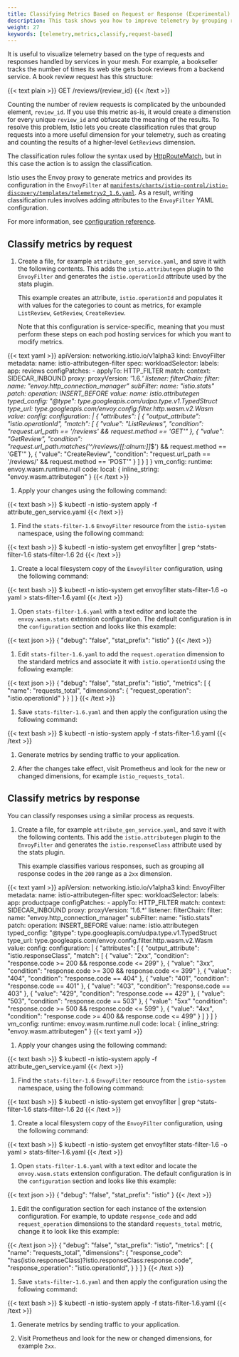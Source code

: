 ```yaml
---
title: Classifying Metrics Based on Request or Response (Experimental)
description: This task shows you how to improve telemetry by grouping requests and responses by their type. 
weight: 27
keywords: [telemetry,metrics,classify,request-based]
---
```


It is useful to visualize telemetry based on the type of requests and responses
handled by services in your mesh. For example, a bookseller tracks the number of
times its web site gets book reviews from a backend service. A book review
request has this structure:

{{< text plain >}}
GET /reviews/{review_id}
{{< /text >}}

Counting the number of review requests is complicated by the
unbounded element, `review_id`. If you use this metric as-is, it would create a
dimenstion for every unique `review_id` and obfuscate the meaning of the
results. To resolve this problem, Istio lets you create classification rules
that group requests into a more useful dimension for your telemetry, such as
creating and counting the results of a higher-level `GetReviews` dimension.

The classification rules follow the syntax used by
[HttpRouteMatch](/docs/reference/config/networking/virtual-service/#HTTPMatchRequest),
but in this case the action is to assign the classification.

Istio uses the Envoy proxy to generate metrics and provides its configuration in
the `EnvoyFilter` at
[`manifests/charts/istio-control/istio-discovery/templates/telemetryv2_1.6.yaml`]({{<github_blob>}}/manifests/charts/istio-control/istio-discovery/templates/telemetryv2_1.6.yaml).
As a result, writing classification rules involves adding attributes to the
`EnvoyFilter` YAML configuration.

For more information, see [configuration reference](/docs/reference/config/telemetry/).

## Classify metrics by request

1. Create a file, for example `attribute_gen_service.yaml`, and save it with the
   following contents. This adds the `istio.attributegen` plugin to the
   `EnvoyFilter` and generates the `istio.operationId` attribute used by the
   stats plugin.

   This example creates an attribute, `istio.operationId` and populates it
   with values for the categories to count as metrics, for example
   `ListReview`, `GetReview`, `CreateReview`.

   Note that this configuration is service-specific, meaning that you must perform these
   steps on each pod hosting services for which you want to modify metrics.

{{< text yaml >}}
apiVersion: networking.istio.io/v1alpha3
kind: EnvoyFilter
metadata:
  name: istio-attributegen-filter
spec:
  workloadSelector:
    labels:
      app: reviews
  configPatches:
    - applyTo: HTTP_FILTER
      match:
        context: SIDECAR_INBOUND
        proxy:
          proxyVersion: '1\.6.*'
        listener:
          filterChain:
            filter:
              name: "envoy.http_connection_manager"
              subFilter:
                name: "istio.stats"
      patch:
        operation: INSERT_BEFORE
        value:
          name: istio.attributegen
          typed_config:
            "@type": type.googleapis.com/udpa.type.v1.TypedStruct
            type_url: type.googleapis.com/envoy.config.filter.http.wasm.v2.Wasm
            value:
              config:
                configuration: |
                  {
                    "attributes": [
                      {
                        "output_attribute": "istio.operationId",
                        "match": [
                          {
                            "value": "ListReviews",
                            "condition": "request.url_path == '/reviews' && request.method == 'GET'"
                          },
                          {
                            "value": "GetReview",
                            "condition": "request.url_path.matches('^/reviews/[[:alnum:]]*$') && request.method == 'GET'"
                          },
                          {
                            "value": "CreateReview",
                            "condition": "request.url_path == '/reviews/' && request.method == 'POST'"
                          }
                        ]
                      }
                    ]
                  }
                vm_config:
                  runtime: envoy.wasm.runtime.null
                  code:
                    local: { inline_string: "envoy.wasm.attributegen" }
{{< /text >}}

1. Apply your changes using the following command:

{{< text bash >}}
$ kubectl -n istio-system apply -f attribute_gen_service.yaml
{{< /text >}}

1. Find the `stats-filter-1.6` `EnvoyFilter` resource from the `istio-system`
   namespace, using the following command:

{{< text bash >}}
$ kubectl -n istio-system get envoyfilter | grep ^stats-filter-1.6
stats-filter-1.6                    2d
{{< /text >}}

1. Create a local filesystem copy of the `EnvoyFilter` configuration, using the
   following command:

{{< text bash >}}
$ kubectl -n istio-system get envoyfilter stats-filter-1.6 -o yaml > stats-filter-1.6.yaml
{{< /text >}}

1. Open `stats-filter-1.6.yaml` with a text editor and locate the
   `envoy.wasm.stats` extension configuration. The default configuration is in
   the `configuration` section and looks like this example:

{{< text json >}}
{
  "debug": "false",
  "stat_prefix": "istio"
}
{{< /text >}}

1. Edit `stats-filter-1.6.yaml` to add the `request.operation` dimension to the
   standard metrics and associate it with `istio.operationId` using the
   following example:

{{< text json >}}
{
   "debug": "false",
   "stat_prefix": "istio",
   "metrics": [
      {
        "name": "requests_total",
        "dimensions": {
           "request_operation": "istio.operationId"
        }
      }
   ]
}
{{< /text >}}

1. Save `stats-filter-1.6.yaml` and then apply the configuration using the following command:

{{< text bash >}}
$ kubectl -n istio-system apply -f stats-filter-1.6.yaml
{{< /text >}}

1. Generate metrics by sending traffic to your application.

1. After the changes take effect, visit Prometheus and look for the new or
   changed dimensions, for example `istio_requests_total`.

## Classify metrics by response

You can classify responses using a similar process as requests.

1. Create a file, for example `attribute_gen_service.yaml`, and save it with the
   following contents. This add the `istio.attributegen` plugin to the
   `EnvoyFilter` and generates the `istio.responseClass` attribute used by the
   stats plugin.

   This example classifies various responses, such as grouping all response
   codes in the `200` range as a `2xx` dimension.

{{< text yaml >}}
apiVersion: networking.istio.io/v1alpha3
kind: EnvoyFilter
metadata:
  name: istio-attributegen-filter
spec:
  workloadSelector:
    labels:
      app: productpage
  configPatches:
    - applyTo: HTTP_FILTER
      match:
        context: SIDECAR_INBOUND
        proxy:
          proxyVersion: '1\.6.*'
        listener:
          filterChain:
            filter:
              name: "envoy.http_connection_manager"
              subFilter:
                name: "istio.stats"
      patch:
        operation: INSERT_BEFORE
        value:
          name: istio.attributegen
          typed_config:
            "@type": type.googleapis.com/udpa.type.v1.TypedStruct
            type_url: type.googleapis.com/envoy.config.filter.http.wasm.v2.Wasm
            value:
              config:
                configuration: |
                  {
                    "attributes": [
                      {
                        "output_attribute": "istio.responseClass",
                        "match": [
                          {
                            "value": "2xx",
                            "condition": "response.code >= 200 && response.code <= 299"
                          },
                          {
                            "value": "3xx",
                            "condition": "response.code >= 300 && response.code <= 399"
                          },
                          {
                            "value": "404",
                            "condition": "response.code == 404"
                          },
                          {
                            "value": "401",
                            "condition": "response.code == 401"
                          },
                          {
                            "value": "403",
                            "condition": "response.code == 403"
                          },
                          {
                            "value": "429",
                            "condition": "response.code == 429"
                          },
                          {
                            "value": "503",
                            "condition": "response.code == 503"
                          },
                          {
                            "value": "5xx"
                            "condition": "response.code >= 500 && response.code <= 599"
                          },
                          {
                            "value": "4xx",
                            "condition": "response.code >= 400 && response.code <= 499"
                          }
                        ]
                      }
                    ]
                  }
                vm_config:
                  runtime: envoy.wasm.runtime.null
                  code:
                    local: { inline_string: "envoy.wasm.attributegen" }
{{< text yaml >}}

1. Apply your changes using the following command:

{{< text bash >}}
$ kubectl -n istio-system apply -f attribute_gen_service.yaml
{{< /text >}}

1. Find the `stats-filter-1.6` `EnvoyFilter` resource from the `istio-system`
   namespace, using the following command:

{{< text bash >}}
$ kubectl -n istio-system get envoyfilter | grep ^stats-filter-1.6
stats-filter-1.6                    2d
{{< /text >}}

1. Create a local filesystem copy of the `EnvoyFilter` configuration, using the
   following command:

{{< text bash >}}
$ kubectl -n istio-system get envoyfilter stats-filter-1.6 -o yaml > stats-filter-1.6.yaml
{{< /text >}}

1. Open `stats-filter-1.6.yaml` with a text editor and locate the
   `envoy.wasm.stats` extension configuration. The default configuration is in
   the `configuration` section and looks like this example:

{{< text json >}}
{
  "debug": "false",
  "stat_prefix": "istio"
}
{{< /text >}}

1. Edit the configuration section for each instance of the extension
   configuration. For example, to update `response_code` and add
   `request_operation` dimensions to the standard `requests_total` metric,
   change it to look like this example:

{{< /text json >}}
{
   "debug": "false",
   "stat_prefix": "istio",
   "metrics": [
      {
        "name": "requests_total",
        "dimensions": {
           "response_code": "has(istio.responseClass)?istio.responseClass:response.code",
           "response_operation": "istio.operationId",
        }
      }
   ]
}
{{< /text >}}

1. Save `stats-filter-1.6.yaml` and then apply the configuration using the following command:

{{< text bash >}}
$ kubectl -n istio-system apply -f stats-filter-1.6.yaml
{{< /text >}}

1. Generate metrics by sending traffic to your application.

1. Visit Prometheus and look for the new or changed dimensions, for example
   `2xx`.
